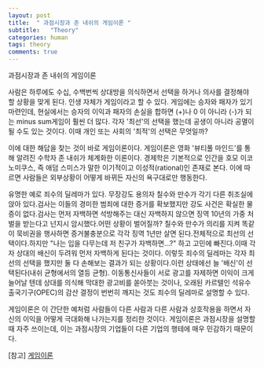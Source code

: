 ```yaml
---
layout: post
title:  " 과점시장과 존 내쉬의 게임이론 "
subtitle:   "Theory"
categories: human
tags: theory
comments: true
---
```


과점시장과 존 내쉬의 게임이론

사람은 하루에도 수십, 수백번씩 상대방을 의식하면서 선택을 하거나 의사를 결정해야 할 상황을 맞게 된다. 인생 자체가 게임이라고 할 수 있다. 게임에는 승자와 패자가 있기 마련인데, 현실에서는 승자의 이익과 패자의 손실을 합하면 (+)나 0 이 아니라 (-)가 되는 minus sum게임이 훨씬 더 많다. 각자 '최선'의 선택을 했는데 공생이 아니라 공멸이 될 수도 있는 것이다. 이때 개인 또는 사회의 '최적'의 선택은 무엇일까?

이에 대한 해답을 찾는 것이 바로 게임이론이다.
게임이론은 영화 '뷰티풀 마인드'를 통해 알려진 수학자 존 내쉬가 체계화한 이론이다. 경제학은 기본적으로 인간을 호모 이코노미쿠스, 즉 애덤 스미스가 말한 이기적이고 이성적(rational)인 존재로 본다. 이에 따르면 사람들은 외부상황이 어떻게 바뀌든 자신의 욕구대로만 행동한다.

유명한 예로 죄수의 딜레마가 있다.
무장강도 용의자 칠수와 만수가 각기 다른 취조실에 앉아 있다.검사는 이들의 경미한 범죄에 대한 증거를 확보했지만 강도 사건은 확실한 물증이 없다.검사는 먼저 자백하면 석방해주는 대신 자백하지 않으면 징역 10년의 가중 처벌을 받는다고 넌지시 암시했다.어떤 상황이 벌어질까?
칠수와 만수가 의리를 지켜 똑같이 묵비권을 행사하면 증거불충분으로 각각 징역 1년만 살면 된다.전체적으로 최선의 선택이다.하지만 "나는 입을 다무는데 저 친구가 자백하면…?" 하고 고민에 빠진다.이때 각자 상대의 배신이 두려워 먼저 자백하게 된다는 것이다.
이렇듯 죄수의 딜레마는 각자 최선의 선택을 했지만 둘 다 손해보는 결과가 되는 상황이다.이런 상태에선 늘 '배신'이 선택된다(내쉬 균형에서의 열등 균형).
이동통신사들이 서로 광고를 자제하면 이익이 크게 늘어날 텐데 상대를 의식해 막대한 광고비를 쏟아붓는 것이나, 오래된 카르텔인 석유수출국기구(OPEC)의 감산 결정이 번번히 깨지는 것도 죄수의 딜레마로 설명할 수 있다.


게임이론은 이 간단한 예처럼 사람들이 다른 사람과 다른 사람과 상호작용을 하면서 자신의 이익을 어떻게 극대화해 나가는지를 정리한 것이다. 게임이론은 과점시장을 설명할 때 자주 쓰이는데, 이는 과점시장의 기업들이 다른 기업의 행테에 매우 민감하기 때문이다.


[참고]
[게임이론](http://sgsg.hankyung.com/apps.frm/news.view?nkey=3571&c1=01&c2=01)